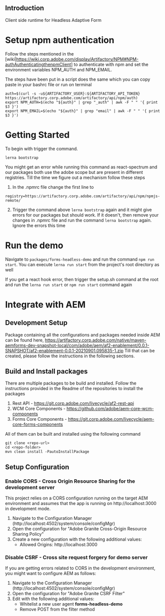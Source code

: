 ## Introduction

Client side runtime for Headless Adaptive Form

# Setup npm authentication

Follow the steps mentioned in the 
[wiki|https://wiki.corp.adobe.com/display/Artifactory/NPM#NPM-authAuthenticatingthenpmClient]
to authenticate with npm and set the environment variables NPM_AUTH and NPM_EMAIL.

The steps have been put in a script does the same which you can copy paste in your bashrc file or run on terminal
```
auth=$(curl -s -u${ARTIFACTORY_USER}:${ARTIFACTORY_API_TOKEN} https://artifactory.corp.adobe.com/artifactory/api/npm/auth)
export NPM_AUTH=$(echo "${auth}" | grep "_auth" | awk -F " " '{ print $3 }')
export NPM_EMAIL=$(echo "${auth}" | grep "email" | awk -F " " '{ print $3 }')
```

# Getting Started

To begin with trigger the command. 
```
lerna bootstrap
```

You might get an error while running this command as react-spectrum and our packages both use the 
adobe scope but are present in different registries. Till the time we figure out a mechanism 
follow these steps

1. In the .npmrc file change the first line to 
```
registry=https://artifactory.corp.adobe.com/artifactory/api/npm/npmjs-remote/
```

2. Trigger the command above `lerna bootstrap` again and it might give errors for our packages but should work.
If it doesn't, then remove your changes in .npmrc file and run the command `lerna bootstrap` again. Ignore
the errors this time


# Run the demo

Navigate to `packages/forms-headless-demo` and run the command `npm run start`. 
You can execute `lerna run start` from the project's root directory as well

If you get a react hook error, then trigger the setup.sh command at the root
and run the `lerna run start` or `npm run start` command again

# Integrate with AEM

## Development Setup

Package containing all the configurations and packages needed inside AEM can be found here, https://artifactory.corp.adobe.com/native/maven-aemforms-dev-snapshot-local/com/adobe/aem/af2-enablement/0.0.1-SNAPSHOT/af2-enablement-0.0.1-20210901.095835-1.zip
Till that can be created, please follow the instructions in the following sections.

## Build and Install packages

There are multiple packages to be build and installed. Follow the instructions provided in the Readme of the 
repositories to install the packages

1. Rest API - https://git.corp.adobe.com/livecycle/af2-rest-api
2. WCM Core Components - https://github.com/adobe/aem-core-wcm-components
3. Forms Core Components - https://git.corp.adobe.com/livecycle/aem-core-forms-components

All of them can be built and installed using the following command
```
git clone <repo-url>
cd <repo-folder>
mvn clean install -PautoInstallPackage
```

## Setup Configuration

### Enable CORS - Cross Origin Resource Sharing for the development server

This project relies on a CORS configuration running on the target AEM environment and 
assumes that the app is running on http://localhost:3000 in development mode.

1. Navigate to the Configuration Manager (http://localhost:4502/system/console/configMgr)
2. Open the configuration for "Adobe Granite Cross-Origin Resource Sharing Policy"
3. Create a new configuration with the following additional values:
    - Allowed Origins: http://localhost:3000


### Disable CSRF - Cross site request forgery for demo server

If you are getting errors related to CORS in the development environment, you might want to configure AEM as follows:

1. Navigate to the Configuration Manager (http://localhost:4502/system/console/configMgr)
2. Open the configuration for "Adobe Granite CSRF Filter"
3. Edit with the following additional values:
    - Whitelist a new user agent **forms-headless-demo**
    - Remove POST from the filter method
    

